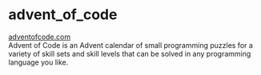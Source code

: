 # advent_of_code
[adventofcode.com](adventofcode.com)<br>
Advent of Code is an Advent calendar of small programming puzzles for a variety of skill sets and skill levels that can be solved in any programming language you like.
